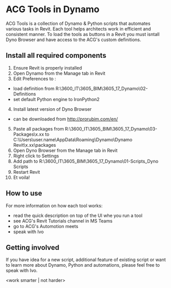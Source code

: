 # ACG Tools in Dynamo


ACG Tools is a collection of Dynamo & Python scripts that automates various tasks in Revit. Each tool helps architects work in efficient and consistent manner. To load the tools as buttons in a Revit you must isntall Dyno Browser and have access to the ACG's custom definitions.

## Install all required components

1. Ensure Revit is properly installed
2. Open Dynamo from the Manage tab in Revit
3. Edit Preferences to :
  - load definition from R:\3600_IT\3605_BIM\3605_17_Dynamo\02-Definitions
  - set default Python engine to IronPython2
4. Install latest version of Dyno Browser
  - can be downloaded from http://prorubim.com/en/
5. Paste all packages from R:\3600_IT\3605_BIM\3605_17_Dynamo\03-Packages\x.xx to
   C:\Users\user.name\AppData\Roaming\Dynamo\Dynamo Revit\x.xx\packages
6. Open Dyno Browser from the Manage tab in Revit
7. Right click to Settings
8. Add path to R:\3600_IT\3605_BIM\3605_17_Dynamo\01-Scripts\_Dyno Scripts
9. Restart Revit
10. Et voila!

## How to use

For more information on how each tool works:
  - read the quick description on top of the UI whe you run a tool
  - see ACG's Revit Tutorials channel in MS Teams
  - go to ACG's Automotion meets
  - speak with Ivo

## Getting involved

If you have idea for a new script, additional feature of existing script or want to learn more about Dynamo, Python and automations, please feel free to speak with Ivo.

<work smarter | not harder>
